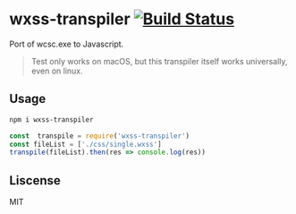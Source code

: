 # wxss-transpiler [![Build Status][ci-img]][ci]

Port of wcsc.exe to Javascript.
> Test only works on macOS, but this transpiler itself works universally, even on linux.

## Usage

```sh
npm i wxss-transpiler
```

```js
const  transpile = require('wxss-transpiler')
const fileList = ['./css/single.wxss']
transpile(fileList).then(res => console.log(res))
```

## Liscense

MIT

[ci-img]:  https://travis-ci.org/IOriens/wxss-transpiler.svg
[ci]:      https://travis-ci.org/IOriens/wxss-transpiler

